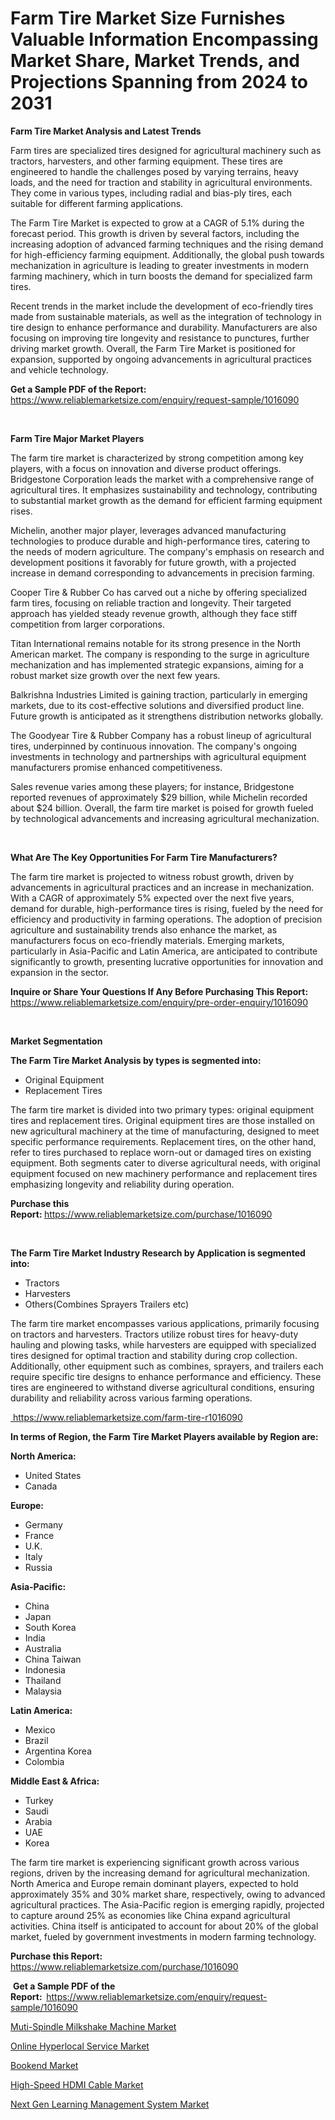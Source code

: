 <p><h1>Farm Tire Market Size Furnishes Valuable Information Encompassing Market Share, Market Trends, and Projections Spanning from 2024 to 2031</h1></p><p><strong>Farm Tire Market Analysis and Latest Trends</strong></p>
<p><p>Farm tires are specialized tires designed for agricultural machinery such as tractors, harvesters, and other farming equipment. These tires are engineered to handle the challenges posed by varying terrains, heavy loads, and the need for traction and stability in agricultural environments. They come in various types, including radial and bias-ply tires, each suitable for different farming applications.</p><p>The Farm Tire Market is expected to grow at a CAGR of 5.1% during the forecast period. This growth is driven by several factors, including the increasing adoption of advanced farming techniques and the rising demand for high-efficiency farming equipment. Additionally, the global push towards mechanization in agriculture is leading to greater investments in modern farming machinery, which in turn boosts the demand for specialized farm tires.</p><p>Recent trends in the market include the development of eco-friendly tires made from sustainable materials, as well as the integration of technology in tire design to enhance performance and durability. Manufacturers are also focusing on improving tire longevity and resistance to punctures, further driving market growth. Overall, the Farm Tire Market is positioned for expansion, supported by ongoing advancements in agricultural practices and vehicle technology.</p></p>
<p><strong>Get a Sample PDF of the Report:&nbsp;</strong> <a href="https://www.reliablemarketsize.com/enquiry/request-sample/1016090?utm_campaign=1814&utm_medium=2&utm_source=Github&utm_content=ia&utm_term=01112024&utm_id=farm-tire">https://www.reliablemarketsize.com/enquiry/request-sample/1016090</a></p>
<p>&nbsp;</p>
<p><strong>Farm Tire Major Market Players</strong></p>
<p><p>The farm tire market is characterized by strong competition among key players, with a focus on innovation and diverse product offerings. Bridgestone Corporation leads the market with a comprehensive range of agricultural tires. It emphasizes sustainability and technology, contributing to substantial market growth as the demand for efficient farming equipment rises.</p><p>Michelin, another major player, leverages advanced manufacturing technologies to produce durable and high-performance tires, catering to the needs of modern agriculture. The company's emphasis on research and development positions it favorably for future growth, with a projected increase in demand corresponding to advancements in precision farming.</p><p>Cooper Tire & Rubber Co has carved out a niche by offering specialized farm tires, focusing on reliable traction and longevity. Their targeted approach has yielded steady revenue growth, although they face stiff competition from larger corporations.</p><p>Titan International remains notable for its strong presence in the North American market. The company is responding to the surge in agriculture mechanization and has implemented strategic expansions, aiming for a robust market size growth over the next few years.</p><p>Balkrishna Industries Limited is gaining traction, particularly in emerging markets, due to its cost-effective solutions and diversified product line. Future growth is anticipated as it strengthens distribution networks globally.</p><p>The Goodyear Tire & Rubber Company has a robust lineup of agricultural tires, underpinned by continuous innovation. The company's ongoing investments in technology and partnerships with agricultural equipment manufacturers promise enhanced competitiveness.</p><p>Sales revenue varies among these players; for instance, Bridgestone reported revenues of approximately $29 billion, while Michelin recorded about $24 billion. Overall, the farm tire market is poised for growth fueled by technological advancements and increasing agricultural mechanization.</p></p>
<p>&nbsp;</p>
<p><strong>What Are The Key Opportunities For Farm Tire Manufacturers?</strong></p>
<p><p>The farm tire market is projected to witness robust growth, driven by advancements in agricultural practices and an increase in mechanization. With a CAGR of approximately 5% expected over the next five years, demand for durable, high-performance tires is rising, fueled by the need for efficiency and productivity in farming operations. The adoption of precision agriculture and sustainability trends also enhance the market, as manufacturers focus on eco-friendly materials. Emerging markets, particularly in Asia-Pacific and Latin America, are anticipated to contribute significantly to growth, presenting lucrative opportunities for innovation and expansion in the sector.</p></p>
<p><strong>Inquire or Share Your Questions If Any Before Purchasing This Report:</strong> <a href="https://www.reliablemarketsize.com/enquiry/pre-order-enquiry/1016090?utm_campaign=1814&utm_medium=2&utm_source=Github&utm_content=ia&utm_term=01112024&utm_id=farm-tire">https://www.reliablemarketsize.com/enquiry/pre-order-enquiry/1016090</a></p>
<p>&nbsp;</p>
<p><strong>Market Segmentation</strong></p>
<p><strong>The Farm Tire Market Analysis by types is segmented into:</strong></p>
<p><ul><li>Original Equipment</li><li>Replacement Tires</li></ul></p>
<p><p>The farm tire market is divided into two primary types: original equipment tires and replacement tires. Original equipment tires are those installed on new agricultural machinery at the time of manufacturing, designed to meet specific performance requirements. Replacement tires, on the other hand, refer to tires purchased to replace worn-out or damaged tires on existing equipment. Both segments cater to diverse agricultural needs, with original equipment focused on new machinery performance and replacement tires emphasizing longevity and reliability during operation.</p></p>
<p><strong>Purchase this Report:&nbsp;</strong><a href="https://www.reliablemarketsize.com/purchase/1016090?utm_campaign=1814&utm_medium=2&utm_source=Github&utm_content=ia&utm_term=01112024&utm_id=farm-tire">https://www.reliablemarketsize.com/purchase/1016090</a></p>
<p>&nbsp;</p>
<p><strong>The Farm Tire Market Industry Research by Application is segmented into:</strong></p>
<p><ul><li>Tractors</li><li>Harvesters</li><li>Others(Combines Sprayers Trailers etc)</li></ul></p>
<p><p>The farm tire market encompasses various applications, primarily focusing on tractors and harvesters. Tractors utilize robust tires for heavy-duty hauling and plowing tasks, while harvesters are equipped with specialized tires designed for optimal traction and stability during crop collection. Additionally, other equipment such as combines, sprayers, and trailers each require specific tire designs to enhance performance and efficiency. These tires are engineered to withstand diverse agricultural conditions, ensuring durability and reliability across various farming operations.</p></p>
<p><a href="https://www.reliablemarketsize.com/farm-tire-r1016090?utm_campaign=1814&utm_medium=2&utm_source=Github&utm_content=ia&utm_term=01112024&utm_id=farm-tire">&nbsp;https://www.reliablemarketsize.com/farm-tire-r1016090</a></p>
<p><strong>In terms of Region, the Farm Tire Market Players available by Region are:</strong></p>
<p>
    <p> <strong> North America: </strong>
        <ul>
            <li>United States</li>
            <li>Canada</li>
        </ul>
        </p> 
    <p> <strong> Europe: </strong>
        <ul>
            <li>Germany</li>
            <li>France</li>
            <li>U.K.</li>
            <li>Italy</li>
            <li>Russia</li>
        </ul>
        </p> 
    <p> <strong> Asia-Pacific: </strong>
        <ul>
            <li>China</li>
            <li>Japan</li>
            <li>South Korea</li>
            <li>India</li>
            <li>Australia</li>
            <li>China Taiwan</li>
            <li>Indonesia</li>
            <li>Thailand</li>
            <li>Malaysia</li>
        </ul>
        </p> 
    <p> <strong> Latin America: </strong>
        <ul>
            <li>Mexico</li>
            <li>Brazil</li>
            <li>Argentina Korea</li>
            <li>Colombia</li>
        </ul>
        </p> 
    <p> <strong> Middle East & Africa: </strong>
        <ul>
            <li>Turkey</li>
            <li>Saudi</li>
            <li>Arabia</li>
            <li>UAE</li>
            <li>Korea</li>
        </ul>
    </p>
    </p>
<p><p>The farm tire market is experiencing significant growth across various regions, driven by the increasing demand for agricultural mechanization. North America and Europe remain dominant players, expected to hold approximately 35% and 30% market share, respectively, owing to advanced agricultural practices. The Asia-Pacific region is emerging rapidly, projected to capture around 25% as economies like China expand agricultural activities. China itself is anticipated to account for about 20% of the global market, fueled by government investments in modern farming technology.</p></p>
<p><strong>Purchase this Report: </strong><a href="https://www.reliablemarketsize.com/purchase/1016090?utm_campaign=1814&utm_medium=2&utm_source=Github&utm_content=ia&utm_term=01112024&utm_id=farm-tire">https://www.reliablemarketsize.com/purchase/1016090</a></p>
<p>&nbsp;<strong>Get a Sample PDF of the Report:&nbsp;&nbsp;</strong><a href="https://www.reliablemarketsize.com/enquiry/request-sample/1016090?utm_campaign=1814&utm_medium=2&utm_source=Github&utm_content=ia&utm_term=01112024&utm_id=farm-tire">https://www.reliablemarketsize.com/enquiry/request-sample/1016090</a></p>
<p><strong></strong></p>
<p><p><a href="https://www.linkedin.com/pulse/insights-muti-spindle-milkshake-machine-market-players-size-ykymf?utm_campaign=1814&utm_medium=2&utm_source=Github&utm_content=ia&utm_term=01112024&utm_id=farm-tire">Muti-Spindle Milkshake Machine Market</a></p><p><a href="https://www.linkedin.com/pulse/global-online-hyperlocal-service-market-comprehensive-analysis-xixof?utm_campaign=1814&utm_medium=2&utm_source=Github&utm_content=ia&utm_term=01112024&utm_id=farm-tire">Online Hyperlocal Service Market</a></p><p><a href="https://www.linkedin.com/pulse/in-depth-analysis-global-bookend-market-scope-its-rapid-growing-yvhie?utm_campaign=1814&utm_medium=2&utm_source=Github&utm_content=ia&utm_term=01112024&utm_id=farm-tire">Bookend Market</a></p><p><a href="https://www.linkedin.com/pulse/global-perspectives-high-speed-hdmi-cable-market-trends-7nkjf?utm_campaign=1814&utm_medium=2&utm_source=Github&utm_content=ia&utm_term=01112024&utm_id=farm-tire">High-Speed HDMI Cable Market</a></p><p><a href="https://www.linkedin.com/pulse/investment-opportunities-next-gen-learning-management-system-oh31f?utm_campaign=1814&utm_medium=2&utm_source=Github&utm_content=ia&utm_term=01112024&utm_id=farm-tire">Next Gen Learning Management System Market</a></p></p>